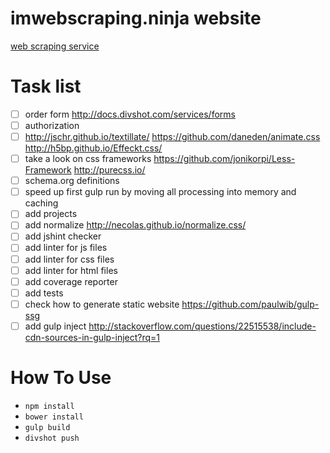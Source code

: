 # imwebscraping.ninja website

[web scraping service](http://imscraping.ninja)

# Task list

  - [ ] order form http://docs.divshot.com/services/forms
  - [ ] authorization
  - [ ] http://jschr.github.io/textillate/ https://github.com/daneden/animate.css http://h5bp.github.io/Effeckt.css/
  - [ ] take a look on css frameworks https://github.com/jonikorpi/Less-Framework http://purecss.io/
  - [ ] schema.org definitions
  - [ ] speed up first gulp run by moving all processing into memory and caching
  - [ ] add projects
  - [ ] add normalize http://necolas.github.io/normalize.css/
  - [ ] add jshint checker
  - [ ] add linter for js files
  - [ ] add linter for css files
  - [ ] add linter for html files
  - [ ] add coverage reporter
  - [ ] add tests
  - [ ] check how to generate static website https://github.com/paulwib/gulp-ssg
  - [ ] add gulp inject http://stackoverflow.com/questions/22515538/include-cdn-sources-in-gulp-inject?rq=1

# How To Use

  + ```npm install```
  + ```bower install```
  + ```gulp build```
  + ```divshot push```
